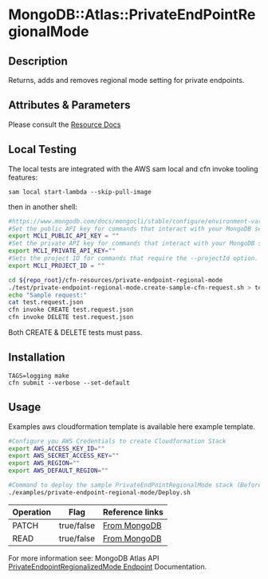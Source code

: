 # MongoDB::Atlas::PrivateEndPointRegionalMode

## Description
Returns, adds and removes regional mode setting for private endpoints.

## Attributes & Parameters
Please consult the [Resource Docs](https://github.com/PeerIslands/mongodbatlas-cloudformation-resources/blob/feature-private-endpoint-regional-mode/cfn-resources/private-endpoint-regional-mode/docs/README.md)

## Local Testing
The local tests are integrated with the AWS sam local and cfn invoke tooling features:

```
sam local start-lambda --skip-pull-image
```

then in another shell:
```bash
#https://www.mongodb.com/docs/mongocli/stable/configure/environment-variables/
#Set the public API key for commands that interact with your MongoDB service.
export MCLI_PUBLIC_API_KEY = ""
#Set the private API key for commands that interact with your MongoDB service.
export MCLI_PRIVATE_API_KEY=""
#Sets the project ID for commands that require the --projectId option.
export MCLI_PROJECT_ID = ""

cd ${repo_root}/cfn-resources/private-endpoint-regional-mode
./test/private-endpoint-regional-mode.create-sample-cfn-request.sh > test.request.json
echo "Sample request:"
cat test.request.json
cfn invoke CREATE test.request.json
cfn invoke DELETE test.request.json
```

Both CREATE & DELETE tests must pass.

## Installation
```
TAGS=logging make
cfn submit --verbose --set-default
```

## Usage
Examples aws cloudformation template is available here example template.

```bash
#Configure you AWS Credentials to create Cloudformation Stack
export AWS_ACCESS_KEY_ID=""
export AWS_SECRET_ACCESS_KEY=""
export AWS_REGION=""
export AWS_DEFAULT_REGION=""

#Command to deploy the sample PrivateEndPointRegionalMode stack (Before this step "cfn submit" should have been executed successfully)
./examples/private-endpoint-regional-mode/Deploy.sh
```

| Operation | Flag       | Reference links                                                                                                                                                                                                                                                 |
|-----------|------------|-----------------------------------------------------------------------------------------------------------------------------------------------------------------------------------------------------------------------------------------------------------------|
| PATCH     | true/false | [From MongoDB](https://www.mongodb.com/docs/atlas/reference/api-resources-spec/#tag/Private-Endpoint-Services/operation/toggleRegionalizedPrivateEndpointStatus) |
| READ      | true/false | [From MongoDB](https://www.mongodb.com/docs/atlas/reference/api-resources-spec/#tag/Private-Endpoint-Services/operation/returnRegionalizedPrivateEndpointStatus) |                                   

For more information see: MongoDB Atlas API [PrivateEndpointRegionalizedMode Endpoint](https://www.mongodb.com/docs/atlas/reference/api-resources-spec/#tag/Private-Endpoint-Services) Documentation.